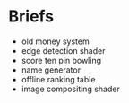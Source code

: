 # Briefs

* old money system
* edge detection shader
* score ten pin bowling
* name generator
* offline ranking table
* image compositing shader
